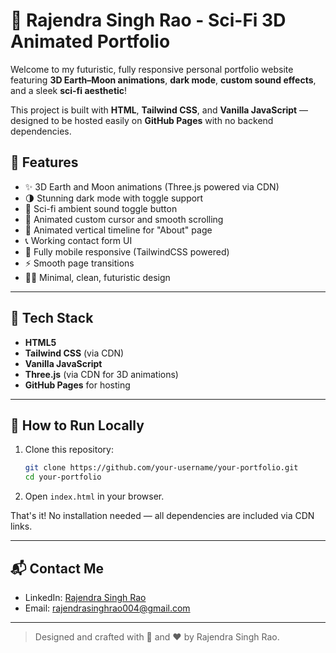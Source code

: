 
# 🚀 Rajendra Singh Rao - Sci-Fi 3D Animated Portfolio

Welcome to my futuristic, fully responsive personal portfolio website featuring **3D Earth–Moon animations**, **dark mode**, **custom sound effects**, and a sleek **sci-fi aesthetic**!

This project is built with **HTML**, **Tailwind CSS**, and **Vanilla JavaScript** — designed to be hosted easily on **GitHub Pages** with no backend dependencies.


## 🌌 Features

- ✨ 3D Earth and Moon animations (Three.js powered via CDN)
- 🌗 Stunning dark mode with toggle support
- 🎵 Sci-fi ambient sound toggle button
- 🚀 Animated custom cursor and smooth scrolling
- 📜 Animated vertical timeline for "About" page
- 📞 Working contact form UI
- 🌈 Fully mobile responsive (TailwindCSS powered)
- ⚡ Smooth page transitions
- 🧑‍💻 Minimal, clean, futuristic design

---

## 🔧 Tech Stack

- **HTML5**
- **Tailwind CSS** (via CDN)
- **Vanilla JavaScript**
- **Three.js** (via CDN for 3D animations)
- **GitHub Pages** for hosting

---

## 🚀 How to Run Locally

1. Clone this repository:
   ```bash
   git clone https://github.com/your-username/your-portfolio.git
   cd your-portfolio
   ```

2. Open `index.html` in your browser.

That's it! No installation needed — all dependencies are included via CDN links.

---



## 📬 Contact Me

- LinkedIn: [Rajendra Singh Rao](https://www.linkedin.com/in/rajendra-singh-rao/)
- Email: rajendrasinghrao004@gmail.com

---

> Designed and crafted with 🚀 and ❤️ by Rajendra Singh Rao.

